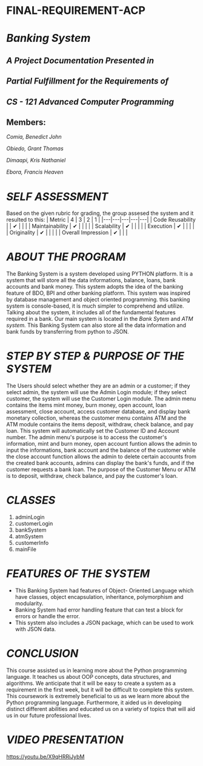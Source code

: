 # FINAL-REQUIREMENT-ACP
# *Banking System*

## *A Project Documentation Presented in*

## *Partial Fulfillment for the Requirements of*

## *CS - 121 Advanced Computer Programming*

## Members:

*Comia, Benedict John*

*Obiedo, Grant Thomas*

*Dimaapi, Kris Nathaniel*

*Ebora, Francis Heaven*

# *SELF ASSESSMENT*
Based on the given rubric for grading, the group assesed the system and it resulted to this:
| Metric  |  4 | 3  | 2  |  1 |
|---|---|---|---|---|
| Code Reusability  |   | ✔  |   |   |
| Maintainability  | ✔  |   |   |   |
| Scalability  | ✔  |   |   |   |
| Execution  | ✔  |   |   |   |
| Originality  | ✔ |   |   |   |
| Overall Impression    | ✔  |   |   |


# *ABOUT THE PROGRAM*

  The Banking System is a system developed using PYTHON platform. It is a system that will store all the data informations, balance, loans, bank accounts and bank money. This system adopts the idea of the banking feature of BDO, BPI and other banking platform. This system was inspired by database management and object oriented programming. this banking system is console-based, it is much simpler to comprehend and utilize. Talking about the system, it includes all of the fundamental features required in a bank. Our main system is located in the  *Bank Sytem*  and *ATM system.* This Banking System can also store all the data information and bank funds by transferring from python to JSON. 
  
# *STEP BY STEP & PURPOSE OF THE SYSTEM*
  The Users should select whether they are an admin or a customer; if they select admin, the system will use the Admin Login module; if they select customer, the system will use the Customer Login module. The admin menu contains the items mint money, burn money, open account, loan assessment, close account, access customer database, and display bank monetary collection, whereas the customer menu contains ATM and the ATM module contains the items deposit, withdraw, check balance, and pay loan. This system will automatically set the Customer ID and Account number. The admin menu's purpose is to access the customer's information, mint and burn money, open account funtion allows the admin to input the informations, bank account and the balance of the customer while the close account function allows the admin to delete certain accounts from the created bank accounts, admins can display the bank's funds, and if the customer requests a bank loan. The purpose of the Customer Menu or ATM is to deposit, withdraw, check balance, and pay the customer's loan. 
  
# *CLASSES*
1. adminLogin
2. customerLogin
3. bankSystem
4. atmSystem
5. customerInfo
6. mainFile

# *FEATURES OF THE SYSTEM*
* This Banking System had features of Object- Oriented Language which have classes, object encapsulation,  inheritance, polymorphism and modularity. 
* Banking System had error handling feature that can test a block for errors or handle the error.
* This system also includes a JSON package, which can be used to work with JSON data.

# *CONCLUSION*
This course assisted us in learning more about the Python programming language. It teaches us about OOP concepts, data structures, and algorithms. We anticipate that it will be easy to create a system as a requirement in the first week, but it will be difficult to complete this system. This coursework is extremely beneficial to us as we learn more about the Python programming language. Furthermore, it aided us in developing distinct different abilities and educated us on a variety of topics that will aid us in our future professional lives.

# *VIDEO PRESENTATION*
https://youtu.be/X9qHRRiJybM
